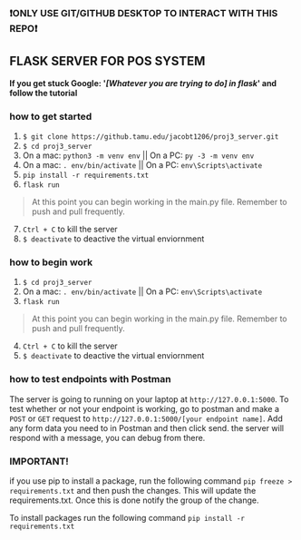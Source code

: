 ### :exclamation:ONLY USE GIT/GITHUB DESKTOP TO INTERACT WITH THIS REPO:exclamation:

## FLASK SERVER FOR POS SYSTEM

**If you get stuck Google: '*[Whatever you are trying to do] in flask*' and follow the tutorial**

### how to get started

1. ```$ git clone https://github.tamu.edu/jacobt1206/proj3_server.git```
2. ```$ cd proj3_server```
3. On a mac: ```python3 -m venv env``` || On a PC: ```py -3 -m venv env```
4. On a mac: ```. env/bin/activate``` || On a PC: ```env\Scripts\activate```
5. ```pip install -r requirements.txt```
6. ```flask run```
> At this point you can begin working in the main.py file. Remember to push and pull frequently.
7. ```Ctrl + C``` to kill the server
8. ```$ deactivate``` to deactive the virtual enviornment

### how to begin work

1. ```$ cd proj3_server```
2. On a mac: ```. env/bin/activate``` || On a PC: ```env\Scripts\activate```
3. ```flask run```
> At this point you can begin working in the main.py file. Remember to push and pull frequently.
4. ```Ctrl + C``` to kill the server
5. ```$ deactivate``` to deactive the virtual enviornment


### how to test endpoints with Postman

The server is going to running on your laptop at `http://127.0.0.1:5000`. To test whether or not your endpoint is working, go to postman and make a `POST` or `GET` request to `http://127.0.0.1:5000/[your endpoint name]`. Add any form data you need to in Postman and then click send. the server will respond with a message, you can debug from there.

### IMPORTANT!

if you use pip to install a package, run the following command ```pip freeze > requirements.txt``` and then push the changes. This will update the requirements.txt. Once this is done notify the group of the change.

To install packages run the following command ```pip install -r requirements.txt```
